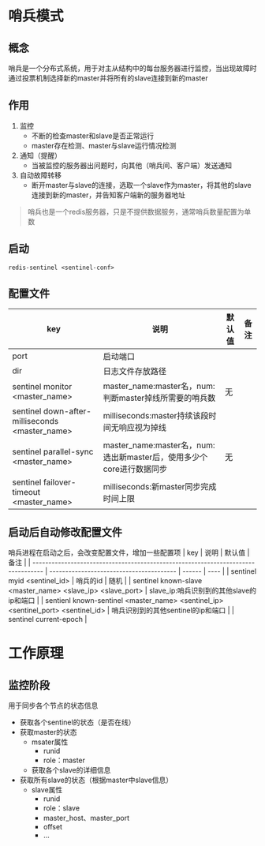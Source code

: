 # 哨兵模式

## 概念
哨兵是一个分布式系统，用于对主从结构中的每台服务器进行监控，当出现故障时通过投票机制选择新的master并将所有的slave连接到新的master

## 作用
1. 监控
   - 不断的检查master和slave是否正常运行
   - master存在检测、master与slave运行情况检测
2. 通知（提醒）
   - 当被监控的服务器出问题时，向其他（哨兵间、客户端）发送通知
3. 自动故障转移
   - 断开master与slave的连接，选取一个slave作为master，将其他的slave连接到新的master，并告知客户端新的服务器地址
> 哨兵也是一个redis服务器，只是不提供数据服务，通常哨兵数量配置为单数

## 启动
`redis-sentinel <sentinel-conf>` 

## 配置文件
| key                                                           | 说明                                                                 | 默认值 | 备注 |
| ------------------------------------------------------------- | -------------------------------------------------------------------- | ------ | ---- |
| port                                                          | 启动端口                                                             |        |
| dir                                                           | 日志文件存放路径                                                     |        |      |
| sentinel monitor <master_name> <num>                          | master_name:master名，num:判断master掉线所需要的哨兵数               | 无     |
| sentinel down-after-milliseconds <master_name> <milliseconds> | milliseconds:master持续该段时间无响应视为掉线                        |
| sentinel parallel-sync <master_name> <num>                    | master_name:master名，num:选出新master后，使用多少个core进行数据同步 | 无     |
| sentinel failover-timeout <master_name> <milliseconds>        | milliseconds:新master同步完成时间上限                                |

## 启动后自动修改配置文件
哨兵进程在启动之后，会改变配置文件，增加一些配置项
| key                                                                               | 说明                                     | 默认值 | 备注 |
| --------------------------------------------------------------------------------- | ---------------------------------------- | ------ | ---- |
| sentinel myid <sentinel_id>                                                       | 哨兵的id                                 | 随机   |
| sentinel known-slave <master_name> <slave_ip> <slave_port>                        | slave_ip:哨兵识别到的其他slave的ip和端口 |
| sentienl known-sentinel <master_name> <sentinel_ip> <sentinel_port> <sentinel_id> | 哨兵识别到的其他sentinel的ip和端口       |
| sentinel current-epoch                                                            |

# 工作原理

## 监控阶段
用于同步各个节点的状态信息
  - 获取各个sentinel的状态（是否在线）
  - 获取master的状态
    - msater属性
      - runid
      - role：master
    - 获取各个slave的详细信息
  - 获取所有slave的状态（根据master中slave信息）
    - slave属性
      - runid
      - role：slave
      - master_host、master_port
      - offset
      - ...